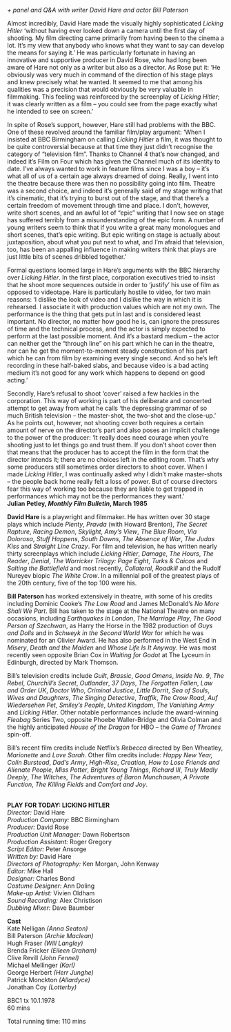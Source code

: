

_+ panel and Q&A with writer David Hare and actor Bill Paterson_

Almost incredibly, David Hare made the visually highly sophisticated _Licking Hitler_ ‘without having ever looked down a camera until the first day of shooting. My film directing came primarily from having been to the cinema a lot. It’s my view that anybody who knows what they want to say can develop the means for saying it.’ He was particularly fortunate in having an innovative and supportive producer in David Rose, who had long been aware of Hare not only as a writer but also as a director. As Rose put it: ‘He obviously was very much in command of the direction of his stage plays and knew precisely what he wanted. It seemed to me that among his qualities was a precision that would obviously be very valuable in filmmaking. This feeling was reinforced by the screenplay of _Licking Hitler_; it was clearly written as a film – you could see from the page exactly what he intended to see on screen.’

In spite of Rose’s support, however, Hare still had problems with the BBC.  
One of these revolved around the familiar film/play argument: ‘When I insisted at BBC Birmingham on calling _Licking Hitler_ a film, it was thought to be quite controversial because at that time they just didn’t recognise the category of “television film”. Thanks to Channel 4 that’s now changed, and indeed it’s Film on Four which has given the Channel much of its identity to date. I’ve always wanted to work in feature films since I was a boy – it’s what all of us of a certain age always dreamed of doing. Really, I went into the theatre because there was then no possibility going into film. Theatre was a second choice, and indeed it’s generally said of my stage writing that it’s cinematic, that it’s trying to burst out of the stage, and that there’s a certain freedom of movement through time and place. I don’t, however, write short scenes, and an awful lot of “epic” writing that I now see on stage has suffered terribly from a misunderstanding of the epic form. A number of young writers seem to think that if you write a great many monologues and short scenes, that’s epic writing. But epic writing on stage is actually about juxtaposition, about what you put next to what, and I’m afraid that television, too, has been an appalling influence in making writers think that plays are just little bits of scenes dribbled together.’

Formal questions loomed large in Hare’s arguments with the BBC hierarchy over _Licking Hitler_. In the first place, corporation executives tried to insist that he shoot more sequences outside in order to ‘justify’ his use of film as opposed to videotape. Hare is particularly hostile to video, for two main reasons: ‘I dislike the look of video and I dislike the way in which it is rehearsed. I associate it with production values which are not my own. The performance is the thing that gets put in last and is considered least important. No director, no matter how good he is, can ignore the pressures of time and the technical process, and the actor is simply expected to perform at the last possible moment. And it’s a bastard medium – the actor can neither get the “through line” on his part which he can in the theatre, nor can he get the moment-to-moment steady construction of his part which he can from film by examining every single second. And so he’s left recording in these half-baked slabs, and because video is a bad acting medium it’s not good for any work which happens to depend on good acting.’

Secondly, Hare’s refusal to shoot ‘cover’ raised a few hackles in the corporation. This way of working is part of his deliberate and concerted attempt to get away from what he calls ‘the depressing grammar of so much British television – the master-shot, the two-shot and the close-up.’ As he points out, however, not shooting cover both requires a certain amount of nerve on the director’s part and also poses an implicit challenge to the power of the producer: ‘It really does need courage when you’re shooting just to let things go and trust them. If you don’t shoot cover then that means that the producer has to accept the film in the form that the director intends it; there are no choices left in the editing room. That’s why some producers still sometimes order directors to shoot cover. When I made _Licking Hitler_, I was continually asked why I didn’t make master-shots – the people back home really felt a loss of power. But of course directors fear this way of working too because they are liable to get trapped in performances which may not be the performances  they want.’  
**Julian Petley, _Monthly Film Bulletin_, March 1985**
<br>

**David Hare** is a playwright and filmmaker. He has written over 30 stage plays which include _Plenty_, _Pravda_ (with Howard Brenton), _The Secret Rapture_, _Racing Demon_, _Skylight_, _Amy’s View_, _The Blue Room_, _Via Dolorosa_, _Stuff_ _Happens_, _South_ _Downs_, _The Absence of War_, _The Judas Kiss_ and _Straight_ _Line_ _Crazy_. For film and television, he has written nearly thirty screenplays which include _Licking_ _Hitler_, _Damage_, _The_ _Hours_, _The_ _Reader_, _Denial_,  _The Worricker Trilogy: Page Eight_, _Turks & Caicos_ and _Salting the Battlefield_ and most recently, _Collateral_, _Roadkill_ and the Rudolf Nureyev biopic _The White Crow_. In a millennial poll of the greatest plays of the 20th century, five of the top 100 were his.

**Bill Paterson** has worked extensively in theatre, with some of his credits including Dominic Cooke’s _The Low Road_ and James McDonald’s _No More Shall We Part_. Bill has taken to the stage at the National Theatre on many occasions, including _Earthquakes in London_, _The Marriage Play_, _The Good Person of Szechwan_, as Harry the Horse in the 1982 production of _Guys and Dolls_ and in _Schweyk in the Second World War_ for which he was nominated for an Olivier Award. He has also performed in the West End in _Misery_, _Death and the Maiden_ and _Whose Life Is It Anyway_. He was most recently seen opposite Brian Cox in _Waiting for Godot_ at The Lyceum in Edinburgh, directed by Mark Thomson.

Bill’s television credits include _Guilt_, _Brassic_, _Good_ _Omens_, _Inside No. 9_,  _The_ _Rebel_, _Churchill’s Secret_, _Outlander_, _37_ _Days_, _The Forgotten Fallen_, _Law and_ _Order UK_, _Doctor Who_, _Criminal_ _Justice_, _Little_ _Dorrit_, _Sea of Souls_, _Wives_ _and_ _Daughters_, _The Singing Detective_, _Traffik_, _The Crow Road_, _Auf Wiedersehen_ _Pet_, _Smiley’s People_, _United Kingdom_, _The Vanishing Army_ and _Licking_ _Hitler_. Other notable performances include the award-winning _Fleabag_ Series Two, opposite Phoebe Waller-Bridge and Olivia Colman and the highly anticipated _House of the Dragon_ for HBO – the _Game of Thrones_ spin-off.

Bill’s recent film credits include Netflix’s _Rebecca_ directed by Ben Wheatley, _Marionette_ and _Love_ _Sarah_. Other film credits include: _Happy_ _New_ _Year, Colin_ _Burstead_, _Dad’s Army_, _High-Rise_, _Creation_, _How to Lose Friends and Alienate_ _People_, _Miss Potter_, _Bright Young Things_, _Richard III_, _Truly Madly Deeply_,  _The_ _Witches_, _The Adventures of Baron Munchausen_, _A Private Function_,  _The Killing_ _Fields_ and _Comfort and Joy_.
<br><br>

**PLAY FOR TODAY: LICKING HITLER**<br>
_Director:_ David Hare<br>
_Production Company:_ BBC Birmingham<br>
_Producer:_ David Rose<br>
_Production Unit Manager:_ Dawn Robertson<br>
_Production Assistant:_ Roger Gregory<br>
_Script Editor:_ Peter Ansorge<br>
_Written by:_ David Hare<br>
_Directors of Photography:_ Ken Morgan,  John Kenway<br>
_Editor:_ Mike Hall<br>
_Designer:_ Charles Bond<br>
_Costume Designer:_ Ann Doling<br>
_Make-up Artist:_ Vivien Oldham<br>
_Sound Recording:_ Alex Christison<br>
_Dubbing Mixer:_ Dave Baumber<br>

**Cast**<br>
Kate Nelligan _(Anna Seaton)_<br>
Bill Paterson _(Archie Maclean)_<br>
Hugh Fraser _(Will Langley)_<br>
Brenda Fricker _(Eileen Graham)_<br>
Clive Revill _(John Fennel)_<br>
Michael Mellinger _(Karl)_<br>
George Herbert _(Herr Junghe)_<br>
Patrick Monckton _(Allardyce)_<br>
Jonathan Coy _(Lotterby)_<br>

BBC1 tx 10.1.1978<br>
60 mins

Total running time: 110 mins<br>
<br>
<!--stackedit_data:
eyJoaXN0b3J5IjpbLTE0OTc1MjQ4MDNdfQ==
-->